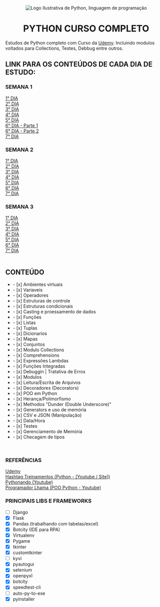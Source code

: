 <p align="center">
    <img src="https://www.python.org/static/img/python-logo.png" alt="Logo Ilustrativa de Python, linguagem de programação"/>
</p>

<h1 align="center">PYTHON CURSO COMPLETO</h1>

Estudos de Python completo com Curso da <a href="https://www.udemy.com" target="_blank">Udemy</a>. Incluindo modulos voltados para Collections, Testes, Debbug entre outros.

## LINK PARA OS CONTEÚDOS DE CADA DIA DE ESTUDO:

### SEMANA 1

<a href="https://github.com/CamiloCCarvalho/python/blob/master/studies/week1/day1/main.py">
    1° DIA
</a>
<br/>

<a href="https://github.com/CamiloCCarvalho/python/blob/master/studies/week1/day2/main.py">
    2° DIA
</a>
<br/>

<a href="https://github.com/CamiloCCarvalho/python/blob/master/studies/week1/day3/main.py">
    3° DIA
</a>
<br/>

<a href="https://github.com/CamiloCCarvalho/python/blob/master/studies/week1/day4/main.py">
    4° DIA
</a>
<br/>

<a href="https://github.com/CamiloCCarvalho/python/blob/master/studies/week1/day5/main.py">
    5° DIA
</a>
<br/>

<a href="https://github.com/CamiloCCarvalho/python/blob/master/studies/week1/day6/main.py">
    6° DIA - Parte 1
</a>
<br/>
<a href="https://github.com/CamiloCCarvalho/python/blob/master/studies/week1/day6/main2.py">
    6° DIA - Parte 2
</a>
<br/>
<a href="https://github.com/CamiloCCarvalho/python/blob/master/studies/week1/day7/main.py">
    7° DIA
</a>

<br/>

### SEMANA 2

<a href="https://github.com/CamiloCCarvalho/python/blob/master/studies/week2/day1/main.py">
    1° DIA
</a>
<br/>

<a href="https://github.com/CamiloCCarvalho/python/blob/master/studies/week2/day2/main.py">
    2° DIA
</a>
<br/>

<a href="https://github.com/CamiloCCarvalho/python/blob/master/studies/week2/day3/main.py">
    3° DIA
</a>
<br/>

<a href="https://github.com/CamiloCCarvalho/python/blob/master/studies/week2/day4/main.py">
    4° DIA
</a>
<br/>

<a href="https://github.com/CamiloCCarvalho/python/blob/master/studies/week2/day5/main.py">
    5° DIA
</a>
<br/>

<a href="https://github.com/CamiloCCarvalho/python/blob/master/studies/week2/day6/main.py">
    6° DIA
</a>
<br/>

<a href="https://github.com/CamiloCCarvalho/python/blob/master/studies/week2/day7/main.py">
    7° DIA
</a>
<br/>

### SEMANA 3

<a href="https://github.com/CamiloCCarvalho/python/blob/master/studies/week3/day1">
    1° DIA
</a>
<br/>

<a href="https://github.com/CamiloCCarvalho/python/blob/master/studies/week3/day2">
    2° DIA
</a>
<br/>

<a href="https://github.com/CamiloCCarvalho/python/blob/master/studies/week3/day3">
    3° DIA
</a>
<br/>

<a href="https://github.com/CamiloCCarvalho/python/blob/master/studies/week3/day4">
    4° DIA
</a>
<br/>

<a href="https://github.com/CamiloCCarvalho/python/blob/master/studies/week3/day5">
    5° DIA
</a>
<br/>

<a href="https://github.com/CamiloCCarvalho/python/blob/master/studies/week3/day6">
    6° DIA
</a>
<br/>

<a href="https://github.com/CamiloCCarvalho/python/blob/master/studies/week3/day7">
    7° DIA
</a>
<br/>
<br/>


## CONTEÚDO

<ul>
    <li> - [x] Ambientes virtuais</li>
    <li> - [x] Variaveis</li>
    <li> - [x] Operadores</li>
    <li> - [x] Estruturas de controle</li>
    <li> - [x] Estruturas condicionais</li>
    <li> - [x] Casting e proessamento de dados</li>
    <li> - [x] Funções</li>
    <li> - [x] Listas</li>
    <li> - [x] Tuplas</li>
    <li> - [x] Dicionarios</li>
    <li> - [x] Mapas</li>
    <li> - [x] Conjuntos</li>
    <li> - [x] Modulo Collections</li>
    <li> - [x] Comprehensions</li>
    <li> - [x] Expressões Lambdas </li>
    <li> - [x] Funções Integradas</li>
    <li> - [x] Debuggin | Tratativa de Erros</li>
    <li> - [x] Modulos</li>
    <li> - [x] Leitura/Escrita de Arquivos</li>
    <li> - [x] Decoradores (Decorators)</li>
    <li> - [x] POO em Python</li>
    <li> - [x] Herança/Polimorfismo</li>
    <li> - [x] Methodos "Dunder (Double Underscore)"</li>
    <li> - [x] Generators e uso de memória</li>
    <li> - [x] CSV e JSON (Manipulação)</li>
    <li> - [x] Data/Hora</li>
    <li> - [x] Testes</li>
    <li> - [x] Gerenciamento de Memória</li>
    <li> - [x] Checagem de tipos</li>

</ul>
<br/>

### REFERÊNCIAS

<a href="https://www.udemy.com/" target="_blank">
    Udemy
</a>
<br/>
<a href="https://www.hashtagtreinamentos.com/" target="_blank">
    Hashtag Treinamentos (Python - [Youtube / Site])
</a>
<br/>
<a href="https://www.youtube.com/@pythonando" target="_blank">
    Pythonando (Youtube)
</a>
<br/>
<a href="https://www.youtube.com/watch?v=WP5p4QEqLLQ&list=PLAgbpJQADBGLo24x_xBwGtTDO-bjwrFb_" target="_blank">
    Programador Lhama (POO Python - Youtube)
</a>


<br/>

### PRINCIPAIS LIBS E FRAMEWORKS

   - [ ] Django
   - [x] Flask
   - [x] Pandas (trabalhando com tabelas/excel)
   - [x] Botcity (IDE para RPA)
   - [x] Virtualenv
   - [x] Pygame
   - [x] tkinter
   - [x] customtkinter
   - [ ] kyvi
   - [x] pyautogui
   - [x] selenium
   - [x] openpyxl
   - [x] botcity
   - [x] speedtest-cli
   - [ ] auto-py-to-exe
   - [x] pyinstaller
